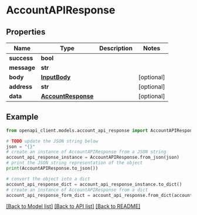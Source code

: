 # AccountAPIResponse


## Properties

Name | Type | Description | Notes
------------ | ------------- | ------------- | -------------
**success** | **bool** |  | 
**message** | **str** |  | 
**body** | [**InputBody**](InputBody.md) |  | [optional] 
**address** | **str** |  | [optional] 
**data** | [**AccountResponse**](AccountResponse.md) |  | [optional] 

## Example

```python
from openapi_client.models.account_api_response import AccountAPIResponse

# TODO update the JSON string below
json = "{}"
# create an instance of AccountAPIResponse from a JSON string
account_api_response_instance = AccountAPIResponse.from_json(json)
# print the JSON string representation of the object
print(AccountAPIResponse.to_json())

# convert the object into a dict
account_api_response_dict = account_api_response_instance.to_dict()
# create an instance of AccountAPIResponse from a dict
account_api_response_form_dict = account_api_response.from_dict(account_api_response_dict)
```
[[Back to Model list]](../README.md#documentation-for-models) [[Back to API list]](../README.md#documentation-for-api-endpoints) [[Back to README]](../README.md)


